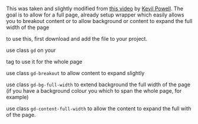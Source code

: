 This was taken and slightly modified from [this video](https://www.youtube.com/watch?v=c13gpBrnGEw) by [Kevil Powell](https://www.youtube.com/@KevinPowell).
The goal is to allow for a full page, already setup wrapper which easily allows you to breakout content or to allow background or content to expand the full width of the page

to use this, first download and add the file to your project.

use class `gd` on your <main> tag to use it for the whole page

use class `gd-breakout` to allow content to expand slightly

use class `gd-bg-full-width` to extend background the full width of the page (if you have a background colour you which to span the whole page, for example)

use class `gd-content-full-width` to allow the content to expand the full with of the page.
